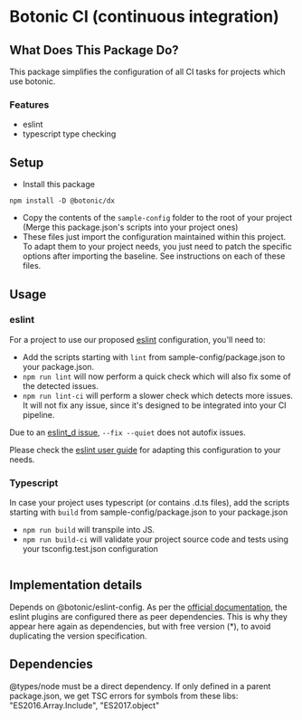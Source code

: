 # Botonic CI (continuous integration)

## What Does This Package Do?

This package simplifies the configuration of all CI tasks for projects which use botonic.

### Features

* eslint
* typescript type checking


## Setup

* Install this package
```
npm install -D @botonic/dx
```
* Copy the contents of the `sample-config` folder to the root of your project 
  (Merge this package.json's scripts into your project ones)
* These files just import the configuration maintained within this project. 
  To adapt them to your project needs, you just need to patch the specific options after importing the baseline.
  See instructions on each of these files.


## Usage

### eslint

For a project to use our proposed [eslint](https://eslint.org/) configuration, you'll need to:
* Add the scripts starting with `lint` from sample-config/package.json to your package.json.
* `npm run lint` will now perform a quick check which will also fix some of the detected issues. 
* `npm run lint-ci` will perform a slower check which detects more issues. It will not fix any issue,
since it's designed to be integrated into your CI pipeline.
  
Due to an [eslint_d issue](https://github.com/mantoni/eslint_d.js/issues/157), `--fix --quiet` does not autofix issues.

Please check the [eslint user guide](https://eslint.org/docs/user-guide/) for adapting this configuration to your needs.

### Typescript

In case your project uses typescript (or contains .d.ts files), add the scripts starting with 
`build` from sample-config/package.json to your package.json
* `npm run build` will transpile into JS.
* `npm run build-ci` will validate your project source code and tests using your tsconfig.test.json configuration
```    
```

## Implementation details
Depends on @botonic/eslint-config. As per the
[official documentation](https://eslint.org/docs/developer-guide/shareable-configs),
the eslint plugins are configured there as peer dependencies.
This is why they appear here again as dependencies, but with free version (*),
to avoid duplicating the version specification.

## Dependencies
@types/node must be a direct dependency. If only defined in a parent package.json, we get TSC errors for
symbols from these libs: "ES2016.Array.Include", "ES2017.object"
